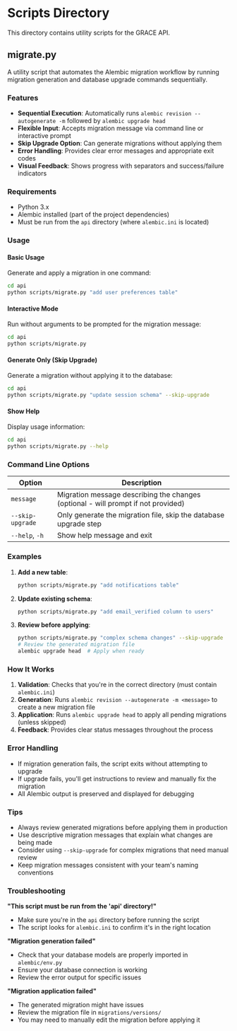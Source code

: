 # Scripts Directory

This directory contains utility scripts for the GRACE API.

## migrate.py

A utility script that automates the Alembic migration workflow by running migration generation and database upgrade commands sequentially.

### Features

- **Sequential Execution**: Automatically runs `alembic revision --autogenerate -m` followed by `alembic upgrade head`
- **Flexible Input**: Accepts migration message via command line or interactive prompt
- **Skip Upgrade Option**: Can generate migrations without applying them
- **Error Handling**: Provides clear error messages and appropriate exit codes
- **Visual Feedback**: Shows progress with separators and success/failure indicators

### Requirements

- Python 3.x
- Alembic installed (part of the project dependencies)
- Must be run from the `api` directory (where `alembic.ini` is located)

### Usage

#### Basic Usage

Generate and apply a migration in one command:

```bash
cd api
python scripts/migrate.py "add user preferences table"
```

#### Interactive Mode

Run without arguments to be prompted for the migration message:

```bash
cd api
python scripts/migrate.py
```

#### Generate Only (Skip Upgrade)

Generate a migration without applying it to the database:

```bash
cd api
python scripts/migrate.py "update session schema" --skip-upgrade
```

#### Show Help

Display usage information:

```bash
cd api
python scripts/migrate.py --help
```

### Command Line Options

| Option           | Description                                                                       |
| ---------------- | --------------------------------------------------------------------------------- |
| `message`        | Migration message describing the changes (optional - will prompt if not provided) |
| `--skip-upgrade` | Only generate the migration file, skip the database upgrade step                  |
| `--help`, `-h`   | Show help message and exit                                                        |

### Examples

1. **Add a new table**:

   ```bash
   python scripts/migrate.py "add notifications table"
   ```

2. **Update existing schema**:

   ```bash
   python scripts/migrate.py "add email_verified column to users"
   ```

3. **Review before applying**:
   ```bash
   python scripts/migrate.py "complex schema changes" --skip-upgrade
   # Review the generated migration file
   alembic upgrade head  # Apply when ready
   ```

### How It Works

1. **Validation**: Checks that you're in the correct directory (must contain `alembic.ini`)
2. **Generation**: Runs `alembic revision --autogenerate -m <message>` to create a new migration file
3. **Application**: Runs `alembic upgrade head` to apply all pending migrations (unless skipped)
4. **Feedback**: Provides clear status messages throughout the process

### Error Handling

- If migration generation fails, the script exits without attempting to upgrade
- If upgrade fails, you'll get instructions to review and manually fix the migration
- All Alembic output is preserved and displayed for debugging

### Tips

- Always review generated migrations before applying them in production
- Use descriptive migration messages that explain what changes are being made
- Consider using `--skip-upgrade` for complex migrations that need manual review
- Keep migration messages consistent with your team's naming conventions

### Troubleshooting

**"This script must be run from the 'api' directory!"**

- Make sure you're in the `api` directory before running the script
- The script looks for `alembic.ini` to confirm it's in the right location

**"Migration generation failed"**

- Check that your database models are properly imported in `alembic/env.py`
- Ensure your database connection is working
- Review the error output for specific issues

**"Migration application failed"**

- The generated migration might have issues
- Review the migration file in `migrations/versions/`
- You may need to manually edit the migration before applying it
